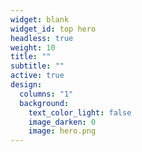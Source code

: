 ```yaml
---
widget: blank
widget_id: top hero
headless: true
weight: 10
title: ""
subtitle: ""
active: true
design:
  columns: "1"
  background:
    text_color_light: false
    image_darken: 0
    image: hero.png
---
```

